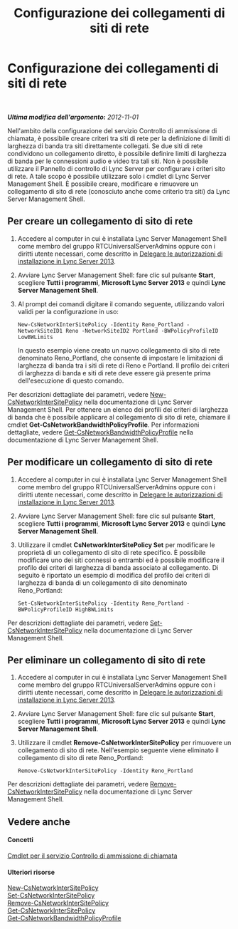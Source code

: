 ﻿---
title: Configurazione dei collegamenti di siti di rete
TOCTitle: Configurazione dei collegamenti di siti di rete
ms:assetid: 7e9147ae-e727-46c8-8c1a-6c13201f09be
ms:mtpsurl: https://technet.microsoft.com/it-it/library/Gg521023(v=OCS.15)
ms:contentKeyID: 49301118
ms.date: 08/24/2015
mtps_version: v=OCS.15
ms.translationtype: HT
---

# Configurazione dei collegamenti di siti di rete

 

_**Ultima modifica dell'argomento:** 2012-11-01_

Nell'ambito della configurazione del servizio Controllo di ammissione di chiamata, è possibile creare criteri tra siti di rete per la definizione di limiti di larghezza di banda tra siti direttamente collegati. Se due siti di rete condividono un collegamento diretto, è possibile definire limiti di larghezza di banda per le connessioni audio e video tra tali siti. Non è possibile utilizzare il Pannello di controllo di Lync Server per configurare i criteri sito di rete. A tale scopo è possibile utilizzare solo i cmdlet di Lync Server Management Shell. È possibile creare, modificare e rimuovere un collegamento di sito di rete (conosciuto anche come criterio tra siti) da Lync Server Management Shell.

## Per creare un collegamento di sito di rete

1.  Accedere al computer in cui è installata Lync Server Management Shell come membro del gruppo RTCUniversalServerAdmins oppure con i diritti utente necessari, come descritto in [Delegare le autorizzazioni di installazione in Lync Server 2013](lync-server-2013-delegate-setup-permissions.md).

2.  Avviare Lync Server Management Shell: fare clic sul pulsante **Start**, scegliere **Tutti i programmi**, **Microsoft Lync Server 2013** e quindi **Lync Server Management Shell**.

3.  Al prompt dei comandi digitare il comando seguente, utilizzando valori validi per la configurazione in uso:
    
        New-CsNetworkInterSitePolicy -Identity Reno_Portland -NetworkSiteID1 Reno -NetworkSiteID2 Portland -BWPolicyProfileID LowBWLimits
    
    In questo esempio viene creato un nuovo collegamento di sito di rete denominato Reno\_Portland, che consente di impostare le limitazioni di larghezza di banda tra i siti di rete di Reno e Portland. Il profilo dei criteri di larghezza di banda e siti di rete deve essere già presente prima dell'esecuzione di questo comando.

Per descrizioni dettagliate dei parametri, vedere [New-CsNetworkInterSitePolicy](new-csnetworkintersitepolicy.md) nella documentazione di Lync Server Management Shell. Per ottenere un elenco dei profili dei criteri di larghezza di banda che è possibile applicare al collegamento di sito di rete, chiamare il cmdlet **Get-CsNetworkBandwidthPolicyProfile**. Per informazioni dettagliate, vedere [Get-CsNetworkBandwidthPolicyProfile](https://docs.microsoft.com/en-us/powershell/module/skype/Get-CsNetworkBandwidthPolicyProfile) nella documentazione di Lync Server Management Shell.

## Per modificare un collegamento di sito di rete

1.  Accedere al computer in cui è installata Lync Server Management Shell come membro del gruppo RTCUniversalServerAdmins oppure con i diritti utente necessari, come descritto in [Delegare le autorizzazioni di installazione in Lync Server 2013](lync-server-2013-delegate-setup-permissions.md).

2.  Avviare Lync Server Management Shell: fare clic sul pulsante **Start**, scegliere **Tutti i programmi**, **Microsoft Lync Server 2013** e quindi **Lync Server Management Shell**.

3.  Utilizzare il cmdlet **CsNetworkInterSitePolicy Set** per modificare le proprietà di un collegamento di sito di rete specifico. È possibile modificare uno dei siti connessi o entrambi ed è possibile modificare il profilo dei criteri di larghezza di banda associato al collegamento. Di seguito è riportato un esempio di modifica del profilo dei criteri di larghezza di banda di un collegamento di sito denominato Reno\_Portland:
    
        Set-CsNetworkInterSitePolicy -Identity Reno_Portland -BWPolicyProfileID HighBWLimits

Per descrizioni dettagliate dei parametri, vedere [Set-CsNetworkInterSitePolicy](set-csnetworkintersitepolicy.md) nella documentazione di Lync Server Management Shell.

## Per eliminare un collegamento di sito di rete

1.  Accedere al computer in cui è installata Lync Server Management Shell come membro del gruppo RTCUniversalServerAdmins oppure con i diritti utente necessari, come descritto in [Delegare le autorizzazioni di installazione in Lync Server 2013](lync-server-2013-delegate-setup-permissions.md).

2.  Avviare Lync Server Management Shell: fare clic sul pulsante **Start**, scegliere **Tutti i programmi**, **Microsoft Lync Server 2013** e quindi **Lync Server Management Shell**.

3.  Utilizzare il cmdlet **Remove-CsNetworkInterSitePolicy** per rimuovere un collegamento di sito di rete. Nell'esempio seguente viene eliminato il collegamento di sito di rete Reno\_Portland:
    
        Remove-CsNetworkInterSitePolicy -Identity Reno_Portland

Per descrizioni dettagliate dei parametri, vedere [Remove-CsNetworkInterSitePolicy](remove-csnetworkintersitepolicy.md) nella documentazione di Lync Server Management Shell.

## Vedere anche

#### Concetti

[Cmdlet per il servizio Controllo di ammissione di chiamata](lync-server-2013-call-admission-control-cmdlets.md)  

#### Ulteriori risorse

[New-CsNetworkInterSitePolicy](new-csnetworkintersitepolicy.md)  
[Set-CsNetworkInterSitePolicy](set-csnetworkintersitepolicy.md)  
[Remove-CsNetworkInterSitePolicy](remove-csnetworkintersitepolicy.md)  
[Get-CsNetworkInterSitePolicy](get-csnetworkintersitepolicy.md)  
[Get-CsNetworkBandwidthPolicyProfile](https://docs.microsoft.com/en-us/powershell/module/skype/Get-CsNetworkBandwidthPolicyProfile)

